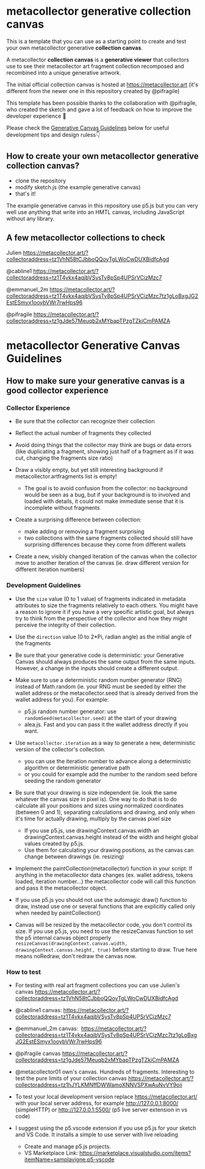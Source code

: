 # metacollector generative collection canvas

This is a template that you can use as a starting point to create and test your own metacollector generative **collection canvas**.

A metacollector **collection canvas** is a **generative viewer** that collectors use to see their metacollector art fragment collection recomposed and recombined into a unique generative artwork.

The initial official collection canvas is hosted at https://metacollector.art (it's different from the newer one in this repository created by @pifragile)

This template has been possible thanks to the collaboration with @pifragile, who created the sketch and gave a lot of feedback on how to improve the developer experience 🙏

Please check the [Generative Canvas Guidelines](#metacollector-generative-canvas-guidelines) below for useful development tips and design ruless👇

## How to create your own metacollector generative collection canvas?

- clone the repository
- modify sketch.js (the example generative canvas)
- that's it! 

The example generative canvas in this repository use p5.js but you can very well use anything that write into an HMTL canvas, including JavaScript without any library.

## A few metacollector collections to check
Julien https://metacollector.art/?collectoraddress=tz1VhN58tCJbboQQoyTgLWoCwDUXBidfcAgd

@cabline1 https://metacollector.art/?collectoraddress=tz1T4vkx4aqjbVSysTv8pSp4UPSrVCizMzc7

@emmanuel_2m https://metacollector.art/?collectoraddress=tz1T4vkx4aqjbVSysTv8pSp4UPSrVCizMzc7tz1gLoBxgJG2EstESmyx1ooybVWr7rwHps96

@pifragile https://metacollector.art/?collectoraddress=tz1gJde57Meuqb2xMYbapTPzgTZkiCmPAMZA 

# metacollector Generative Canvas Guidelines

## How to make sure your generative canvas is a good collector experience

### Collector Experience
  - Be sure that the collector can recognize their collection 
  
  - Reflect the actual number of fragments they collected
  
  - Avoid doing things that the collector may think are bugs or data errors (like duplicating a fragment, showing just half of a fragment as if it was cut, changing the fragments size ratio)
  
  - Draw a visibly empty, but yet still interesting background if metacollector.artfragments list is empty!
   
    - The goal is to avoid confusion from the collector: no background would be seen as a bug, but if your background is to involved and loaded with details, it could not make immediate sense that it is incomplete without fragments
    
  - Create a surprising difference between collection: 
    - make adding or removing a fragment surprising
    - two collections with the same fragments collected should still have surprising differences because they come from different wallets

  - Create a new, visibly changed iteration of the canvas when the collector move to another iteration of the canvas (ie. draw different version for different iteration numbers)
    
### Development Guidelines
  - Use the `size` value (0 to 1 value) of fragments indicated in metadata attributes to size the fragments relatively to each others. You might have a reason to ignore it if you have a very specific artistic goal, but always try to think from the perspective of the collector and how they might perceive the integrity of their collection.

  - Use the `direction` value (0 to 2*Pi, radian angle) as the initial angle of the fragments 

  - Be sure that your generative code is deterministic: your Generative Canvas should always produces the same output from the same inputs. However, a change in the inputs should create a different output. 

  - Make sure to use a deterministic random number generator (RNG) instead of Math.random (ie. your RNG must be seeded by either the wallet address or the metacollector.seed that is already derived from the wallet address for you). For example:

      - p5.js random number generator: use `randomSeed(metacollector.seed)` at the start of your drawing
      - alea.js. Fast and you can pass it the wallet address directly if you want.

 - Use `metacollector.iteration` as a way to generate a new, deterministic version of the collector's collection.
 	- you can use the iteration number to advance along a deterministic algorithm or deterministic generative path
 	- or you could for example add the number to the random seed before seeding the random generator

 - Be sure that your drawing is size independent (ie. look the same whatever the canvas size in pixel is). One way to do that is to do calculate all your positions and sizes using normalized coordinates (between 0 and 1), separating calculations and drawing, and only when it's time for actually drawing, multiply by the canvas pixel size
    - If you use p5.js, use drawingContext.canvas.width an drawingContext.canvas.height instead of the width and height global values created by p5.js.
    - Use them for calculating your drawing positions, as the canvas can change between drawings (ie. resizing)

 - Implement the paintCollection(metacollector) function in your script: If anything in the metacollector data changes (ex. wallet address, tokens loaded, iteration number…) the metacollector code will call this function and pass it the metacollector object.

  - If you use p5.js you should not use the automagic draw() function to draw, instead use one or several functions that are explicitly called only when needed by paintCollection()

 - Canvas will be resized by the metacollector code, you don't control its size. If you use p5.js, you need to use the resizeCanvas function to set the p5 internal canvas object properly `resizeCanvas(drawingContext.canvas.width, drawingContext.canvas.height, true)` before starting to draw. True here means noRedraw, don't redraw the canvas now.

### How to test
- For testing with real art fragment collections you can use Julien's canvas https://metacollector.art/?collectoraddress=tz1VhN58tCJbboQQoyTgLWoCwDUXBidfcAgd

- @cabline1 canvas: https://metacollector.art/?collectoraddress=tz1T4vkx4aqjbVSysTv8pSp4UPSrVCizMzc7

- @emmanuel_2m canvas:  https://metacollector.art/?collectoraddress=tz1T4vkx4aqjbVSysTv8pSp4UPSrVCizMzc7tz1gLoBxgJG2EstESmyx1ooybVWr7rwHps96

- @pifragile canvas https://metacollector.art/?collectoraddress=tz1gJde57Meuqb2xMYbapTPzgTZkiCmPAMZA

- @metacollector01 own's canvas. Hundreds of fragments. Interesting to test the pure limits of your collection canvas https://metacollector.art/?collectoraddress=tz1hJYLKMNffDWWamoXNNVSPXwAuNvVY9oii

- To test your local development version replace https://metacollector.art/ with your local server address, for example http://127.0.0.1:8000/ (simpleHTTP) or http://127.0.0.1:5500/ (p5 live server extension in vs code)

- I suggest using the p5.vscode extension if you use p5.js for your sketch and VS Code. It installs a simple to use server with live reloading
    - Create and manage p5.js projects.
    - VS Marketplace Link: https://marketplace.visualstudio.com/items?itemName=samplavigne.p5-vscode

